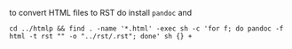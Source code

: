 to convert HTML files to RST do install `pandoc` and

    cd ../htmlp && find . -name '*.html' -exec sh -c 'for f; do pandoc -f html -t rst "" -o "../rst/.rst"; done' sh {} +


